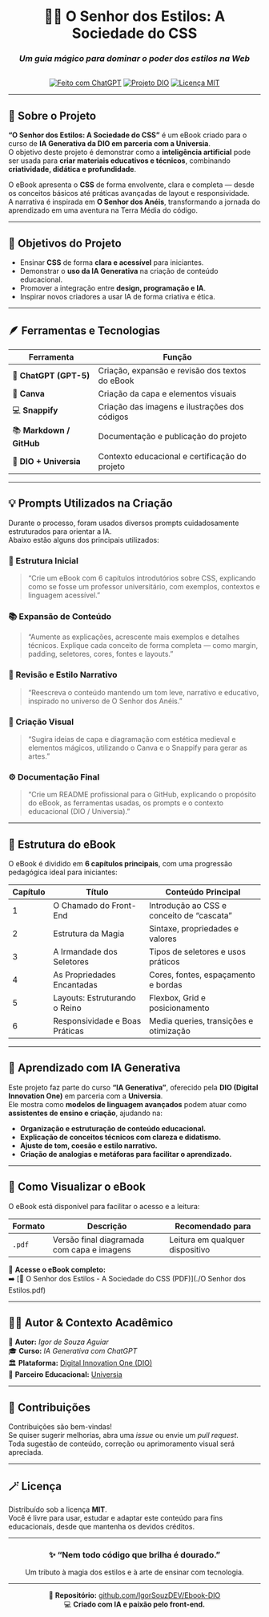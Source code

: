 <div align="center">

# 🧙‍♂️ O Senhor dos Estilos: A Sociedade do CSS  
### *Um guia mágico para dominar o poder dos estilos na Web*

<img url="./O Senhor dos Estilos - capa.pdf">


[![Feito com ChatGPT](https://img.shields.io/badge/Feito_com-ChatGPT_IA-blue?style=for-the-badge&logo=openai)](https://openai.com/chatgpt)
[![Projeto DIO](https://img.shields.io/badge/Projeto-DIO_+_Universia-red?style=for-the-badge&logo=google-scholar)](https://www.dio.me)
[![Licença MIT](https://img.shields.io/badge/Licença-MIT-green?style=for-the-badge)](./LICENSE)

</div>

---

## 📖 Sobre o Projeto

**“O Senhor dos Estilos: A Sociedade do CSS”** é um eBook criado para o curso de **IA Generativa da DIO em parceria com a Universia**.  
O objetivo deste projeto é demonstrar como a **inteligência artificial** pode ser usada para **criar materiais educativos e técnicos**, combinando **criatividade, didática e profundidade**.

O eBook apresenta o **CSS** de forma envolvente, clara e completa — desde os conceitos básicos até práticas avançadas de layout e responsividade.  
A narrativa é inspirada em **O Senhor dos Anéis**, transformando a jornada do aprendizado em uma aventura na Terra Média do código.

---

## 🧭 Objetivos do Projeto

- Ensinar **CSS** de forma **clara e acessível** para iniciantes.  
- Demonstrar o **uso da IA Generativa** na criação de conteúdo educacional.  
- Promover a integração entre **design, programação e IA**.  
- Inspirar novos criadores a usar IA de forma criativa e ética.  

---

## 🪶 Ferramentas e Tecnologias

| Ferramenta | Função |
|-------------|--------|
| 💬 **ChatGPT (GPT-5)** | Criação, expansão e revisão dos textos do eBook |
| 🎨 **Canva** | Criação da capa e elementos visuais |
| 💻 **Snappify** | Criação das imagens e ilustrações dos códigos |
| 📚 **Markdown / GitHub** | Documentação e publicação do projeto |
| 🧾 **DIO + Universia** | Contexto educacional e certificação do projeto |

---

## 💡 Prompts Utilizados na Criação

Durante o processo, foram usados diversos prompts cuidadosamente estruturados para orientar a IA.  
Abaixo estão alguns dos principais utilizados:

### 🧩 Estrutura Inicial
> “Crie um eBook com 6 capítulos introdutórios sobre CSS, explicando como se fosse um professor universitário, com exemplos, contextos e linguagem acessível.”

### 📚 Expansão de Conteúdo
> “Aumente as explicações, acrescente mais exemplos e detalhes técnicos. Explique cada conceito de forma completa — como margin, padding, seletores, cores, fontes e layouts.”

### 🧙 Revisão e Estilo Narrativo
> “Reescreva o conteúdo mantendo um tom leve, narrativo e educativo, inspirado no universo de O Senhor dos Anéis.”

### 🎨 Criação Visual
> “Sugira ideias de capa e diagramação com estética medieval e elementos mágicos, utilizando o Canva e o Snappify para gerar as artes.”

### ⚙️ Documentação Final
> “Crie um README profissional para o GitHub, explicando o propósito do eBook, as ferramentas usadas, os prompts e o contexto educacional (DIO / Universia).”

---

## 📘 Estrutura do eBook

O eBook é dividido em **6 capítulos principais**, com uma progressão pedagógica ideal para iniciantes:

| Capítulo | Título | Conteúdo Principal |
|-----------|---------|-------------------|
| 1 | O Chamado do Front-End | Introdução ao CSS e conceito de “cascata” |
| 2 | Estrutura da Magia | Sintaxe, propriedades e valores |
| 3 | A Irmandade dos Seletores | Tipos de seletores e usos práticos |
| 4 | As Propriedades Encantadas | Cores, fontes, espaçamento e bordas |
| 5 | Layouts: Estruturando o Reino | Flexbox, Grid e posicionamento |
| 6 | Responsividade e Boas Práticas | Media queries, transições e otimização |

---

## 🧠 Aprendizado com IA Generativa

Este projeto faz parte do curso **“IA Generativa”**, oferecido pela **DIO (Digital Innovation One)** em parceria com a **Universia**.  
Ele mostra como **modelos de linguagem avançados** podem atuar como **assistentes de ensino e criação**, ajudando na:

- **Organização e estruturação de conteúdo educacional.**  
- **Explicação de conceitos técnicos com clareza e didatismo.**  
- **Ajuste de tom, coesão e estilo narrativo.**  
- **Criação de analogias e metáforas para facilitar o aprendizado.**

---

## 🧩 Como Visualizar o eBook

O eBook está disponível para facilitar o acesso e a leitura:

| Formato | Descrição | Recomendado para |
|----------|------------|------------------|
| `.pdf` | Versão final diagramada com capa e imagens | Leitura em qualquer dispositivo |

📎 **Acesse o eBook completo:**  
➡️ [📘 O Senhor dos Estilos - A Sociedade do CSS (PDF)](./O Senhor dos Estilos.pdf)

---

## 🧑‍💻 Autor & Contexto Acadêmico

📘 **Autor:** *Igor de Souza Aguiar*  
🎓 **Curso:** *IA Generativa com ChatGPT*  
🏛️ **Plataforma:** [Digital Innovation One (DIO)](https://www.dio.me)  
🤝 **Parceiro Educacional:** [Universia](https://www.universia.net)

---

## 💬 Contribuições

Contribuições são bem-vindas!  
Se quiser sugerir melhorias, abra uma *issue* ou envie um *pull request*.  
Toda sugestão de conteúdo, correção ou aprimoramento visual será apreciada.  

---

## 🪄 Licença

Distribuído sob a licença **MIT**.  
Você é livre para usar, estudar e adaptar este conteúdo para fins educacionais, desde que mantenha os devidos créditos.

---

<div align="center">

### ✨ “Nem todo código que brilha é dourado.”  
Um tributo à magia dos estilos e à arte de ensinar com tecnologia.

---

📘 **Repositório:** [github.com/IgorSouzDEV/Ebook-DIO](https://github.com/IgorSouzDEV/Ebook-DIO)  
💻 **Criado com IA e paixão pelo front-end.**

</div>

